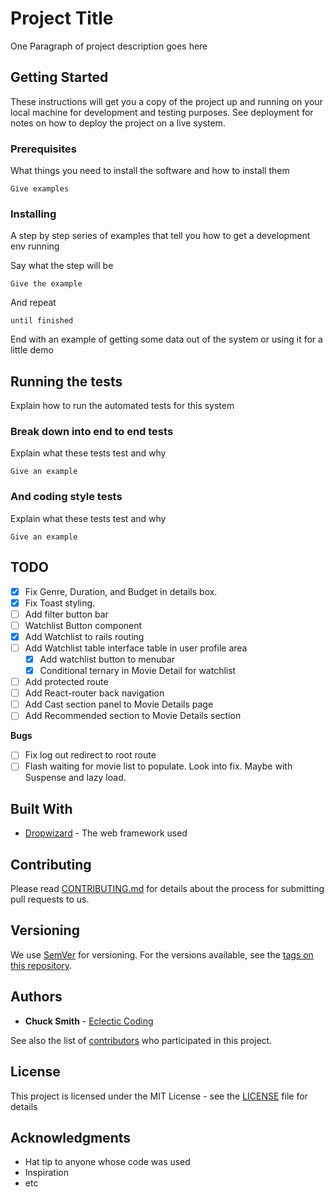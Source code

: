 # Project Title

One Paragraph of project description goes here

## Getting Started

These instructions will get you a copy of the project up and running on your local machine for development and testing purposes. See deployment for notes on how to deploy the project on a live system.

### Prerequisites

What things you need to install the software and how to install them

```
Give examples
```

### Installing

A step by step series of examples that tell you how to get a development env running

Say what the step will be

```
Give the example
```

And repeat

```
until finished
```

End with an example of getting some data out of the system or using it for a little demo

## Running the tests

Explain how to run the automated tests for this system

### Break down into end to end tests

Explain what these tests test and why

```
Give an example
```

### And coding style tests

Explain what these tests test and why

```
Give an example
```

## TODO

- [X] Fix Genre, Duration, and Budget in details box.
- [X] Fix Toast styling.
- [ ] Add filter button bar
- [ ] Watchlist Button component
- [X] Add Watchlist to rails routing
- [ ] Add Watchlist table interface table in user profile area
  - [X] Add watchlist button to menubar
  - [X] Conditional ternary in Movie Detail for watchlist
- [ ] Add protected route
- [ ] Add React-router back navigation
- [ ] Add Cast section panel to Movie Details page
- [ ] Add Recommended section to Movie Details section

**Bugs**
- [ ] Fix log out redirect to root route
- [ ] Flash waiting for movie list to populate. Look into fix. Maybe with Suspense and lazy load.

## Built With

* [Dropwizard](http://www.dropwizard.io/1.0.2/docs/) - The web framework used

## Contributing

Please read [CONTRIBUTING.md](./CONTRIBUTING.md) for details about  the process for submitting pull requests to us.

## Versioning

We use [SemVer](http://semver.org/) for versioning. For the versions available, see the [tags on this repository](https://github.com/your/project/tags).

## Authors

* **Chuck Smith** -  [Eclectic Coding](https://github.com/eclectic-coding)

See also the list of [contributors](https://github.com/eclectic-coding/this-repo/contributors) who participated in this project.

## License

This project is licensed under the MIT License - see the [LICENSE](LICENSE) file for details

## Acknowledgments

* Hat tip to anyone whose code was used
* Inspiration
* etc

